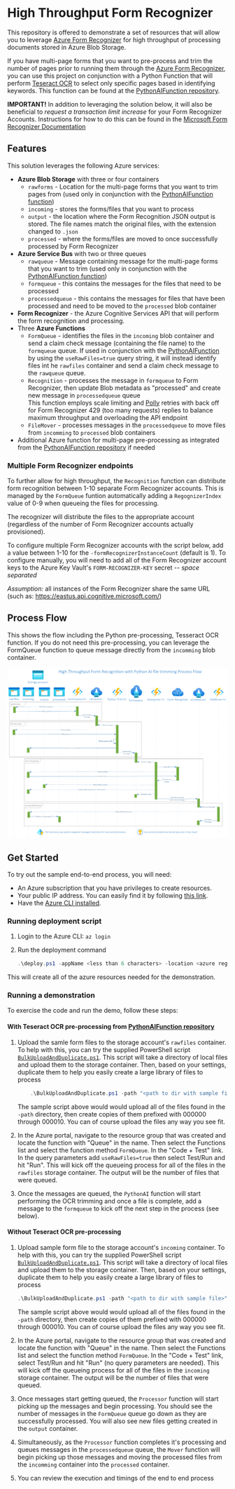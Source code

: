 # High Throughput Form Recognizer

This repository is offered to demonstrate a set of resources that will allow you to leverage [Azure Form Recognizer](https://docs.microsoft.com/en-us/azure/applied-ai-services/form-recognizer/) for high throughput of processing documents stored in Azure Blob Storage. 

If you have multi-page forms that you want to pre-process and trim the number of pages prior to running them through the [Azure Form Recognizer](https://docs.microsoft.com/en-us/azure/applied-ai-services/form-recognizer/), you can use this project on conjunction with a Python Function that will perform [Teseract OCR](https://pypi.org/project/pytesseract/) to select only specific pages based in identifying keywords. This function can be found at the [PythonAIFunction repository](https://github.com/mmckechney/PythonAIFunction).

**IMPORTANT!** In addition to leveraging the solution below, it will also be beneficial to _request a transaction limit increase_ for your Form Recognizer Accounts. Instructions for how to do this can be found in the [Microsoft Form Recognizer Documentation](https://docs.microsoft.com/en-us/azure/applied-ai-services/form-recognizer/service-limits#increasing-transactions-per-second-request-limit)

## Features

This solution leverages the following Azure services:

- **Azure Blob Storage** with three or four containers
  - `rawforms` - Location for the multi-page forms that you want to trim pages from (used only in conjunction with the [PythonAIFunction function](https://github.com/mmckechney/PythonAIFunction))
  - `incoming`  - stores the forms/files that you want to process
  - `output` - the location where the Form Recognition JSON output is stored. The file names match the original files, with the extension changed to `.json`
  - `processed` - where the forms/files are moved to once successfully processed by Form Recognizer
- **Azure Service Bus** with two or three queues
  - `rawqueue` - Message containing message for the multi-page forms that you want to trim (used only in conjunction with the [PythonAIFunction function](https://github.com/mmckechney/PythonAIFunction))
  - `formqueue` - this contains the messages for the files that need to be processed
  - `processedqueue` - this contains the messages for files that have been processed and need to be moved to the `processed` blob container
- **Form Recognizer** - the Azure Cognitive Services API that will perform the form recognition and processing.
- Three **Azure Functions**
  - `FormQueue` - identifies the files in the `incoming` blob container and send a claim check message (containing the file name) to the `formqueue` queue. If used in conjunction with the [PythonAIFunction](https://github.com/mmckechney/PythonAIFunction) by using the `useRawFiles=true` query string, it will instead identify files int he `rawfiles` container and send a claim check message to the `rawqueue` queue.
  - `Recognition` - processes the message in `formqueue` to Form Recognizer, then update Blob metadata as "processed" and create new message in `processedqueue` queue \
    This function employs scale limiting and [Polly](https://github.com/App-vNext/Polly) retries with back off for Form Recognizer 429 (too many requests) replies to balance maximum throughput and overloading the API endpoint
  - `FileMover` - processes messages in the `processedqueue` to move files from `incomming` to `processed` blob containers
- Additional Azure function for multi-page pre-processing as integrated from the [PythonAIFunction repository](https://github.com/mmckechney/PythonAIFunction) if needed


### Multiple Form Recognizer endpoints

To further allow for high throughput, the `Recognition` function can distribute form recognition between 1-10 separate Form Recognizer accounts. This is managed by the `FormQueue` funtion automatically adding a `RegognizerIndex` value of 0-9 when queueing the files for processing. 

The recognizer will distribute the files to the appropriate account (regardless of the number of Form Recognizer accounts actually provisioned). 

To configure multiple Form Recognizer accounts with the script below, add a value between 1-10 for the `-formRecognizerInstanceCount` (default is 1). To configure manually, you will need to add all of the Form Recognizer account keys to the Azure Key Vault's `FORM-RECOGNIZER-KEY` secret -- _space separated_

_Assumption:_ all instances of the Form Recognizer share the same URL (such as: https://eastus.api.cognitive.microsoft.com/)

## Process Flow
This shows the flow including the Python pre-processing, Tesseract OCR function. If you do not need this pre-processing, you can leverage the FormQueue function to queue message directly from the `incomming` blob container. 

![Process flow](Images/ProcessFlow.png "Process Flow")

## Get Started

To try out the sample end-to-end process, you will need:

- An Azure subscription that you have privileges to create resources. 
- Your public IP address. You can easily find it by following [this link](https://www.bing.com/search?q=what+is+my+ip).
- Have the [Azure CLI installed](https://docs.microsoft.com/en-us/cli/azure/install-azure-cli).

### Running deployment script

1. Login to the Azure CLI:  `az login`
2. Run the deployment command

    ``` PowerShell
    .\deploy.ps1 -appName <less than 6 characters> -location <azure region> -myPublicIp <your public ip address>

    ```

This will create all of the azure resources needed for the demonstration.

### Running a demonstration

To exercise the code and run the demo, follow these steps:

#### With Teseract OCR pre-processing from [PythonAIFunction repository](https://github.com/mmckechney/PythonAIFunction)

1. Upload the samle form files to the storage account's `rawfiles` container. To help with this, you can try the supplied PowerShell script [`BulkUploadAndDuplicate.ps1`](Scripts/BulkUploadAndDuplicate.ps1). This script will take a directory of local files and upload them to the storage container. Then, based on your settings, duplicate them to help you easily create a large library of files to process

    ```Powershell
        .\BulkUploadAndDuplicate.ps1 -path "<path to dir with sample file>" -storageAccountName "<storage account name>" --containerName "rawfiles" -counterStart 0 -duplicateCount 10
    ```

    The sample script above would would upload all of the files found in the `-path` directory, then create copies of them prefixed with 000000 through 000010. You can of course upload the files any way you see fit.

2. In the Azure portal, navigate to the resource group that was created and locate the function with "Queue" in the name. Then select the Functions list and select the function method `FormQueue`. In the "Code + Test" link. In the query parameters add `useRawFiles=true` then select Test/Run and hit "Run". This will kick off the queueing process for all of the files in the `rawfiles` storage container. The output will be the number of files that were queued.

3. Once the messages are queued, the `PythonAI` function will start performing the OCR trimming and once a file is complete, add a message to the `formqueue` to kick off the next step in the process (see below).


#### Without Teseract OCR pre-processing
1. Upload sample form file to the storage account's `incoming` container. To help with this, you can try the supplied PowerShell script [`BulkUploadAndDuplicate.ps1`](Scripts/BulkUploadAndDuplicate.ps1). This script will take a directory of local files and upload them to the storage container. Then, based on your settings, duplicate them to help you easily create a large library of files to process

    ```Powershell
    .\BulkUploadAndDuplicate.ps1 -path "<path to dir with sample file>" -storageAccountName "<storage account name>" --containerName "incoming" -counterStart 0 -duplicateCount 10
    ```

    The sample script above would would upload all of the files found in the `-path` directory, then create copies of them prefixed with 000000 through 000010. You can of course upload the files any way you see fit.

2. In the Azure portal, navigate to the resource group that was created and locate the function with "Queue" in the name. Then select the Functions list and select the function method `FormQueue`. In the "Code + Test" link, select Test/Run and hit "Run" (no query parameters are needed). This will kick off the queueing process for all of the files in the `incoming` storage container. The output will be the number of files that were queued.

3. Once messages start getting queued, the `Processor` function will start picking up the messages and begin processing. You should see the number of messages in the `FormQueue` queue go down as they are successfully processed. You will also see new files getting created in the `output` container.

4. Simultaneously, as the `Processor` function completes it's processing and queues messages in the `processedqueue` queue, the `Mover` function will begin picking up those messages and moving the processed files from the `incomming` container into the `processed` container.

5. You can review the execution and timings of the end to end process
